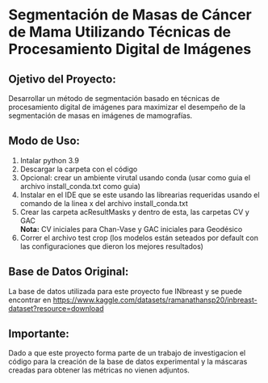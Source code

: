 # Segmentación de Masas de Cáncer de Mama Utilizando Técnicas de Procesamiento Digital de Imágenes

## Ojetivo del Proyecto:
Desarrollar un método de segmentación basado en técnicas de procesamiento digital de imágenes para maximizar el desempeño de la segmentación de masas en imágenes de mamografías.
 
## Modo de Uso:
1. Intalar python 3.9
2. Descargar la carpeta con el código
3. Opcional: crear un ambiente virutal usando conda (usar como guia el archivo install_conda.txt como guia)
4. Instalar en el IDE que se este usando las librearias requeridas usando el comando de la linea x del archivo install_conda.txt
5. Crear las carpeta acResultMasks y dentro de esta, las carpetas CV y GAC  
    **Nota:** CV iniciales para Chan-Vase y GAC iniciales para Geodésico
6. Correr el archivo test crop (los modelos están seteados por default con las configuraciones que dieron los mejores resultados)

## Base de Datos Original:
La base de datos utilizada para este proyecto fue INbreast y se puede encontrar en https://www.kaggle.com/datasets/ramanathansp20/inbreast-dataset?resource=download

## Importante:
Dado a que este proyecto forma parte de un trabajo de investigacion el código para la creación de la base de datos experimental y la máscaras creadas para obtener las métricas no vienen adjuntos. 
